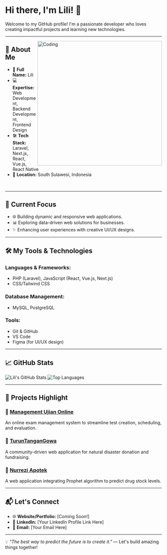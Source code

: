 # Hi there, I'm Lili! 👋

Welcome to my GitHub profile! I'm a passionate developer who loves creating impactful projects and learning new technologies.

---
<img align="right" alt="Coding" width="400" src="https://s11.gifyu.com/images/S1Jug.gif">


## 🚀 About Me

- 🌟 **Full Name:** Lili
- 💻 **Expertise:** Web Development, Backend Development, Frontend Design
- 🛠️ **Tech Stack:** Laravel, Next.js, React, Vue.js, React Native
- 📍 **Location:** South Sulawesi, Indonesia
<br>


---

## 🌱 Current Focus

- 🌐 Building dynamic and responsive web applications.
- 📊 Exploring data-driven web solutions for businesses.
- ✨ Enhancing user experiences with creative UI/UX designs.

---

## 🛠️ My Tools & Technologies

### **Languages & Frameworks:**
- PHP (Laravel), JavaScript (React, Vue.js, Next.js)
- CSS/Tailwind CSS

### **Database Management:**
- MySQL, PostgreSQL

### **Tools:**
- Git & GitHub
- VS Code
- Figma (for UI/UX design)

---

## 📈 GitHub Stats

![Lili's GitHub Stats](https://github-readme-stats.vercel.app/api?username=lili5777&show_icons=true&theme=radical)
![Top Languages](https://github-readme-stats.vercel.app/api/top-langs/?username=lili5777&layout=compact&theme=radical)

---

## 🌟 Projects Highlight

### 🌟 [Management Ujian Online](https://github.com/lili5777/Management-Ujian-Online)
An online exam management system to streamline test creation, scheduling, and evaluation.

### 🌟 [TurunTanganGowa](https://github.com/lili5777/TurunTanganGowa)
A community-driven web application for natural disaster donation and fundraising.

### 🌟 [Nurrezi Apotek](https://github.com/lili5777/Nurrezi-Apotek)
A web application integrating Prophet algorithm to predict drug stock levels.

---

## 📬 Let's Connect

- 🌐 **Website/Portfolio:** [Coming Soon!]
- 💼 **LinkedIn:** [Your LinkedIn Profile Link Here]
- 📧 **Email:** [Your Email Here]

---

💡 _"The best way to predict the future is to create it."_ — Let's build amazing things together!
